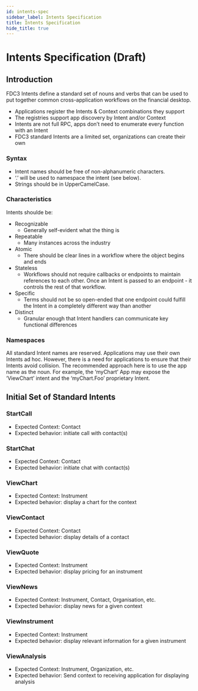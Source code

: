 ```yaml
---
id: intents-spec
sidebar_label: Intents Specification
title: Intents Specification
hide_title: true
---
```


# Intents Specification (Draft)

## Introduction

FDC3 Intents define a standard set of nouns and verbs that can be used to put together common cross-application workflows on the financial desktop.  

* Applications register the Intents & Context combinations they support
* The registries support app discovery by Intent and/or Context
* Intents are not full RPC, apps don’t need to enumerate every function with an Intent
* FDC3 standard Intents are a limited set, organizations can create their own

### Syntax
* Intent names should be free of non-alphanumeric characters.   
* ‘.’ will be used to namespace the intent (see below).  
* Strings should be in UpperCamelCase.

### Characteristics

Intents shoulde be:
* Recognizable
    * Generally self-evident what the thing is
* Repeatable
    * Many instances across the industry
* Atomic
    * There should be clear lines in a workflow where the object begins and ends
* Stateless
    * Workflows should not require callbacks or endpoints to maintain references to each other.  Once an Intent is passed to an endpoint - it controls the rest of that workflow. 
* Specific
    * Terms should not be so open-ended that one endpoint could fulfill the Intent in a completely different way than another
* Distinct
    * Granular enough that Intent handlers can communicate key functional differences 

### Namespaces ###
All standard Intent names are reserved. Applications  may use their own Intents ad hoc. 
However, there is a need for applications to ensure that their Intents avoid collision. The recommended approach here is to use the app name as the noun.  For example, the ‘myChart’ App may expose the ‘ViewChart’ intent and the ‘myChart.Foo’ proprietary Intent.

## Initial Set of Standard Intents ##

### StartCall
  * Expected Context: Contact
  * Expected behavior: initiate call with contact(s)
### StartChat
  * Expected Context: Contact
  * Expected behavior: initiate chat with contact(s)
### ViewChart
  * Expected Context: Instrument
  * Expected behavior: display a chart for the context
### ViewContact
  * Expected Context: Contact
  * Expected behavior: display details of a contact
### ViewQuote
  * Expected Context: Instrument
  * Expected behavior: display pricing for an instrument
### ViewNews
  * Expected Context: Instrument, Contact, Organisation, etc.
  * Expected behavior: display news for a given context
### ViewInstrument
  * Expected Context: Instrument
  * Expected behavior: display relevant information for a given instrument
### ViewAnalysis
  * Expected Context: Instrument, Organization, etc.
  * Expected behavior: Send context to receiving application for displaying analysis